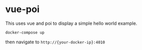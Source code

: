 # vue-poi
This uses vue and poi to display a simple hello world example.

```
docker-compose up
```
then navigate to `http://{your-docker-ip}:4010`
